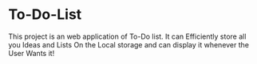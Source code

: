 # To-Do-List
This project is an web application of To-Do list. It can Efficiently store all you Ideas and Lists On the Local storage and can display it whenever the User Wants it!
